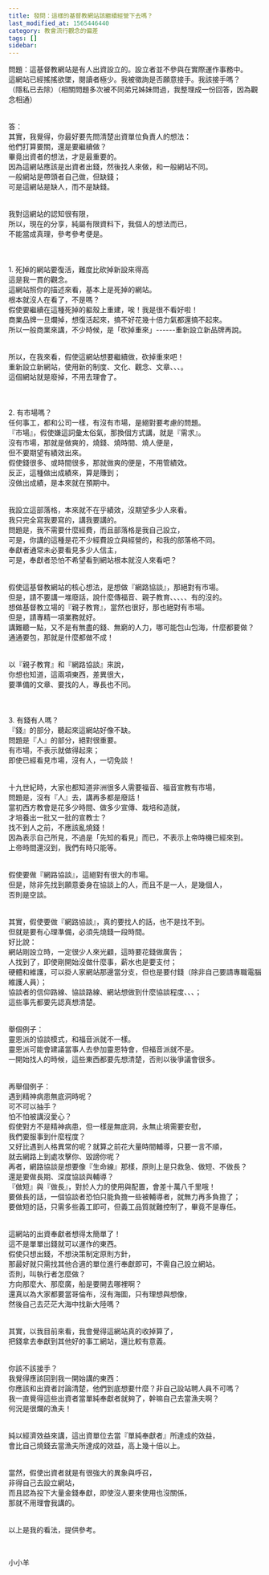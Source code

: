 ```yaml
---
title: 發問：這樣的基督教網站該繼續經營下去嗎？
last_modified_at: 1565446440
category: 教會流行觀念的偏差
tags: []
sidebar: 
---
```


<div>問題：這基督教網站是有人出資設立的。設立者並不參與在實際運作事務中。</div>
<div>這網站已經搖搖欲墜，閱讀者極少。我被徵詢是否願意接手。我該接手嗎？</div>
<div>（隱私已去除）（相關問題多次被不同弟兄姊妹問過，我整理成一份回答，因為觀念相通）</div>
<div> </div>
<div> </div>
<div>答：</div>
<div>其實，我覺得，你最好要先問清楚出資單位負責人的想法：</div>
<div>他們打算要關，還是要繼續做？</div>
<div>畢竟出資者的想法，才是最重要的。</div>
<div>因為這網站應該是出資者出錢，然後找人來做，和一般網站不同。</div>
<div>一般網站是帶頭者自己做，但缺錢；</div>
<div>可是這網站是缺人，而不是缺錢。</div>
<div> </div>
<div> </div>
<div>我對這網站的認知很有限，</div>
<div>所以，現在的分享，純屬有限資料下，我個人的想法而已，</div>
<div>不能當成真理，參考參考便是。</div>
<div> </div>
<div> </div>
<div> </div>
<div>1.<span style="white-space:pre"> </span>死掉的網站要復活，難度比砍掉新設來得高</div>
<div>這是我一貫的觀念。</div>
<div>這網站照你的描述來看，基本上是死掉的網站。</div>
<div>根本就沒人在看了，不是嗎？</div>
<div>假使要繼續在這種死掉的軀殼上重建，唉！我是很不看好啦！</div>
<div>商業品牌一旦爛掉，想復活起來，搞不好花幾十倍力氣都還搞不起來。</div>
<div>所以一般商業來講，不少時候，是「砍掉重來」------重新設立新品牌再說。</div>
<div> </div>
<div> </div>
<div>所以，在我來看，假使這網站想要繼續做，砍掉重來吧！</div>
<div>重新設立新網站，使用新的制度、文化、觀念、文章、、、。</div>
<div>這個網站就是廢掉，不用去理會了。</div>
<div> </div>
<div> </div>
<div> </div>
<div>2.<span style="white-space:pre"> </span>有市場嗎？</div>
<div>任何事工，都和公司一樣，有沒有市場，是絕對要考慮的問題。</div>
<div>『市場』，假使嫌這詞彙太俗氣，那換個方式講，就是『需求』。</div>
<div>沒有市場，那就是做爽的，燒錢、燒時間、燒人便是，</div>
<div>但不要期望有績效出來。</div>
<div>假使錢很多、或時間很多，那就做爽的便是，不用管績效。</div>
<div>反正，這種做出成績來，算是賺到；</div>
<div>沒做出成績，是本來就在預期中。</div>
<div> </div>
<div> </div>
<div>我設立這部落格，本來就不在乎績效，沒期望多少人來看。</div>
<div>我只完全寫我要寫的，講我要講的。</div>
<div>問題是，我不需要什麼經費，而且部落格是我自己設立，</div>
<div>可是，你講的這種是花不少經費設立與經營的，和我的部落格不同。</div>
<div>奉獻者通常未必要看見多少人信主，</div>
<div>可是，奉獻者恐怕不希望看到網站根本就沒人來看吧？</div>
<div> </div>
<div> </div>
<div>假使這基督教網站的核心想法，是想做『網路協談』，那絕對有市場。</div>
<div>但是，請不要講一堆廢話，說什麼傳福音、親子教育、、、、、有的沒的。</div>
<div>想做基督教立場的『親子教育』，當然也很好，那也絕對有市場。</div>
<div>但是，請專精一項業務就好。</div>
<div>講難聽一點，又不是有無盡的錢、無窮的人力，哪可能包山包海，什麼都要做？</div>
<div>通通要包，那就是什麼都做不成！</div>
<div> </div>
<div> </div>
<div>以『親子教育』和『網路協談』來說，</div>
<div>你想也知道，這兩項東西，差異很大，</div>
<div>要準備的文章、要找的人，專長也不同。</div>
<div> </div>
<div> </div>
<div> </div>
<div>3.<span style="white-space:pre"> </span>有錢有人嗎？</div>
<div>『錢』的部分，聽起來這網站好像不缺。</div>
<div>問題是『人』的部分，絕對很重要。</div>
<div>有市場，不表示就做得起來；</div>
<div>即使已經看見市場，沒有人，一切免談！</div>
<div> </div>
<div> </div>
<div>十九世紀時，大家也都知道非洲很多人需要福音、福音宣教有市場，</div>
<div>問題是，沒有『人』去，講再多都是廢話！</div>
<div>當初西方教會是花多少時間、做多少宣傳、栽培和造就，</div>
<div>才培養出一批又一批的宣教士？</div>
<div>找不到人之前，不應該亂燒錢！</div>
<div>因為表示自己所見，不過是「先知的看見」而已，不表示上帝時機已經來到。</div>
<div>上帝時間還沒到，我們有時只能等。</div>
<div> </div>
<div> </div>
<div>假使要做『網路協談』，這絕對有很大的市場。</div>
<div>但是，除非先找到願意委身在協談上的人，而且不是一人，是幾個人，</div>
<div>否則是空談。</div>
<div> </div>
<div> </div>
<div>其實，假使要做『網路協談』，真的要找人的話，也不是找不到。</div>
<div>但就是要有心理準備，必須先燒錢一段時間。</div>
<div>好比說：</div>
<div>網站剛設立時，一定很少人來光顧，這時要花錢做廣告；</div>
<div>人找到了，即使剛開始沒做什麼事，薪水也是要支付；</div>
<div>硬體和維護，可以掛人家網站那邊當分支，但也是要付錢（除非自己要請專職電腦維護人員）；</div>
<div>協談者的信仰路線、協談路線、網站想做到什麼協談程度、、、；</div>
<div>這些事先都要先認真想清楚。</div>
<div> </div>
<div> </div>
<div>舉個例子：</div>
<div>靈恩派的協談模式，和福音派就不一樣。</div>
<div>靈恩派可能會建議當事人去參加靈恩特會，但福音派就不是。</div>
<div>一開始找人的時候，這些東西都要先想清楚，否則以後爭議會很多。</div>
<div> </div>
<div> </div>
<div>再舉個例子：</div>
<div>遇到精神病患無底洞時呢？</div>
<div>可不可以抽手？</div>
<div>怕不怕被講沒愛心？</div>
<div>假使對方不是精神病患，但一樣是無底洞，永無止境需要安慰，</div>
<div>我們要服事到什麼程度？</div>
<div>又好比遇到人格異常的呢？就算之前花大量時間輔導，只要一言不順，</div>
<div>就去網路上到處攻擊你、毀謗你呢？</div>
<div>再者，網路協談是想要像『生命線』那樣，原則上是只救急、做短、不做長？</div>
<div>還是要做長期、深度協談與輔導？</div>
<div>『做短』與『做長』，對於人力的使用與配置，會差十萬八千里哦！</div>
<div>要做長的話，一個協談者恐怕只能負擔一些被輔導者，就無力再多負擔了；</div>
<div>要做短的話，只需多些義工即可，但義工品質就難控制了，畢竟不是專任。</div>
<div> </div>
<div> </div>
<div>這網站的出資奉獻者想得太簡單了！</div>
<div>這不是單單出錢就可以運作的東西。</div>
<div>假使只想出錢，不想決策制定原則方針，</div>
<div>那最好就只需找其他合適的單位進行奉獻即可，不需自己設立網站。</div>
<div>否則，叫執行者怎麼做？</div>
<div>方向那麼大、那麼廣，船是要開去哪裡啊？</div>
<div>還真以為大家都要當哥倫布，沒有海圖，只有理想與想像，</div>
<div>然後自己去茫茫大海中找新大陸嗎？</div>
<div> </div>
<div> </div>
<div>其實，以我目前來看，我會覺得這網站真的收掉算了，</div>
<div>把錢拿去奉獻到其他好的事工網站，還比較有意義。</div>
<div> </div>
<div> </div>
<div>你該不該接手？</div>
<div>我覺得應該回到我一開始講的東西：</div>
<div>你應該和出資者討論清楚，他們到底想要什麼？非自己設站聘人員不可嗎？</div>
<div>我一直覺得這些出資者當單純奉獻者就夠了，幹嘛自己去當漁夫啊？</div>
<div>何況是很爛的漁夫！</div>
<div> </div>
<div> </div>
<div>純以經濟效益來講，這出資單位去當『單純奉獻者』所達成的效益，</div>
<div>會比自己燒錢去當漁夫所達成的效益，高上幾十倍以上。</div>
<div> </div>
<div> </div>
<div>當然，假使出資者就是有很強大的異象與呼召，</div>
<div>非得自己去設立網站，</div>
<div>而且認為投下大量金錢奉獻，即使沒人要來使用也沒關係，</div>
<div>那就不用理會我講的。</div>
<div> </div>
<div> </div>
<div>以上是我的看法，提供參考。</div>
<p> </p>
<p>小小羊</p>
